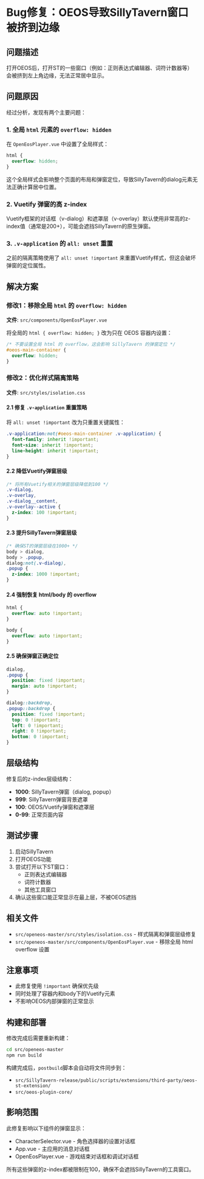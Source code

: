 # Bug修复：OEOS导致SillyTavern窗口被挤到边缘

## 问题描述
打开OEOS后，打开ST的一些窗口（例如：正则表达式编辑器、词符计数器等）会被挤到左上角边缘，无法正常居中显示。

## 问题原因
经过分析，发现有两个主要问题：

### 1. 全局 `html` 元素的 `overflow: hidden`
在 `OpenEosPlayer.vue` 中设置了全局样式：
```css
html {
  overflow: hidden;
}
```
这个全局样式会影响整个页面的布局和弹窗定位，导致SillyTavern的dialog元素无法正确计算居中位置。

### 2. Vuetify 弹窗的高 z-index
Vuetify框架的对话框（v-dialog）和遮罩层（v-overlay）默认使用非常高的z-index值（通常是200+），可能会遮挡SillyTavern的原生弹窗。

### 3. `.v-application` 的 `all: unset` 重置
之前的隔离策略使用了 `all: unset !important` 来重置Vuetify样式，但这会破坏弹窗的定位属性。

## 解决方案

### 修改1：移除全局 `html` 的 `overflow: hidden`
**文件**: `src/components/OpenEosPlayer.vue`

将全局的 `html { overflow: hidden; }` 改为只在 OEOS 容器内设置：
```css
/* 不要设置全局 html 的 overflow，这会影响 SillyTavern 的弹窗定位 */
#oeos-main-container {
  overflow: hidden;
}
```

### 修改2：优化样式隔离策略
**文件**: `src/styles/isolation.css`

#### 2.1 修复 `.v-application` 重置策略
将 `all: unset !important` 改为只重置关键属性：
```css
.v-application:not(#oeos-main-container .v-application) {
  font-family: inherit !important;
  font-size: inherit !important;
  line-height: inherit !important;
}
```

#### 2.2 降低Vuetify弹窗层级
```css
/* 将所有Vuetify相关的弹窗层级降低到100 */
.v-dialog,
.v-overlay,
.v-dialog__content,
.v-overlay--active {
  z-index: 100 !important;
}
```

#### 2.3 提升SillyTavern弹窗层级
```css
/* 确保ST的弹窗层级在1000+ */
body > dialog,
body > .popup,
dialog:not(.v-dialog),
.popup {
  z-index: 1000 !important;
}
```

#### 2.4 强制恢复 html/body 的 overflow
```css
html {
  overflow: auto !important;
}

body {
  overflow: auto !important;
}
```

#### 2.5 确保弹窗正确定位
```css
dialog,
.popup {
  position: fixed !important;
  margin: auto !important;
}

dialog::backdrop,
.popup::backdrop {
  position: fixed !important;
  top: 0 !important;
  left: 0 !important;
  right: 0 !important;
  bottom: 0 !important;
}
```

## 层级结构
修复后的z-index层级结构：
- **1000**: SillyTavern弹窗（dialog, popup）
- **999**: SillyTavern弹窗背景遮罩
- **100**: OEOS/Vuetify弹窗和遮罩层
- **0-99**: 正常页面内容

## 测试步骤
1. 启动SillyTavern
2. 打开OEOS功能
3. 尝试打开以下ST窗口：
   - 正则表达式编辑器
   - 词符计数器
   - 其他工具窗口
4. 确认这些窗口能正常显示在最上层，不被OEOS遮挡

## 相关文件
- `src/openeos-master/src/styles/isolation.css` - 样式隔离和弹窗层级修复
- `src/openeos-master/src/components/OpenEosPlayer.vue` - 移除全局 html overflow 设置

## 注意事项
- 此修复使用 `!important` 确保优先级
- 同时处理了容器内和body下的Vuetify元素
- 不影响OEOS内部弹窗的正常显示

## 构建和部署
修改完成后需要重新构建：
```bash
cd src/openeos-master
npm run build
```

构建完成后，`postbuild`脚本会自动将文件同步到：
- `src/SillyTavern-release/public/scripts/extensions/third-party/oeos-st-extension/`
- `src/oeos-plugin-core/`

## 影响范围
此修复影响以下组件的弹窗显示：
- CharacterSelector.vue - 角色选择器的设置对话框
- App.vue - 主应用的消息对话框
- OpenEosPlayer.vue - 游戏结束对话框和调试对话框

所有这些弹窗的z-index都被限制在100，确保不会遮挡SillyTavern的工具窗口。

